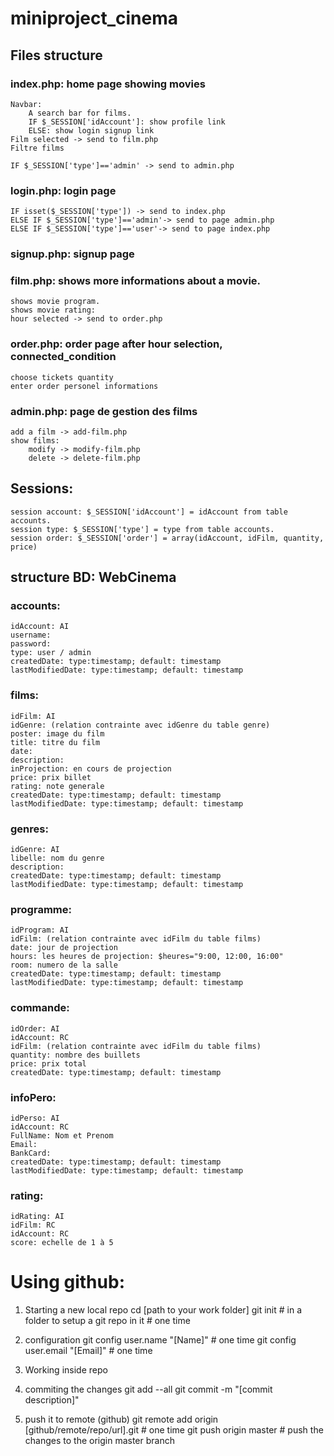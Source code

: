 # miniproject_cinema

## Files structure
### index.php: home page showing movies
   	Navbar:
        A search bar for films.
        IF $_SESSION['idAccount']: show profile link
        ELSE: show login signup link
    Film selected -> send to film.php
    Filtre films

    IF $_SESSION['type']=='admin' -> send to admin.php

### login.php: login page
    IF isset($_SESSION['type']) -> send to index.php
    ELSE IF $_SESSION['type']=='admin'-> send to page admin.php
    ELSE IF $_SESSION['type']=='user'-> send to page index.php

### signup.php: signup page

### film.php: shows more informations about a movie.
    shows movie program.
    shows movie rating:
    hour selected -> send to order.php

### order.php: order page after hour selection, connected_condition
    choose tickets quantity
    enter order personel informations

### admin.php: page de gestion des films
    add a film -> add-film.php
    show films:
        modify -> modify-film.php
        delete -> delete-film.php

## Sessions:
    session account: $_SESSION['idAccount'] = idAccount from table accounts.
    session type: $_SESSION['type'] = type from table accounts.
    session order: $_SESSION['order'] = array(idAccount, idFilm, quantity, price)

## structure BD: WebCinema
### accounts:
    idAccount: AI
    username:
    password:
    type: user / admin
    createdDate: type:timestamp; default: timestamp
    lastModifiedDate: type:timestamp; default: timestamp

### films:
    idFilm: AI
    idGenre: (relation contrainte avec idGenre du table genre)
    poster: image du film
    title: titre du film
    date:
    description:
    inProjection: en cours de projection
    price: prix billet
    rating: note generale
    createdDate: type:timestamp; default: timestamp
    lastModifiedDate: type:timestamp; default: timestamp

### genres:
    idGenre: AI
    libelle: nom du genre
    description:
    createdDate: type:timestamp; default: timestamp
    lastModifiedDate: type:timestamp; default: timestamp

### programme:
    idProgram: AI
    idFilm: (relation contrainte avec idFilm du table films)
    date: jour de projection
    hours: les heures de projection: $heures="9:00, 12:00, 16:00"
    room: numero de la salle
    createdDate: type:timestamp; default: timestamp
    lastModifiedDate: type:timestamp; default: timestamp

### commande:
    idOrder: AI
    idAccount: RC
    idFilm: (relation contrainte avec idFilm du table films)
    quantity: nombre des buillets
    price: prix total
    createdDate: type:timestamp; default: timestamp

### infoPero:
    idPerso: AI
    idAccount: RC
    FullName: Nom et Prenom
    Email:
    BankCard:
    createdDate: type:timestamp; default: timestamp
    lastModifiedDate: type:timestamp; default: timestamp

### rating:
    idRating: AI
    idFilm: RC
    idAccount: RC
    score: echelle de 1 à 5

# Using github:
1. Starting a new local repo
    cd [path to your work folder]
    git init # in a folder to setup a git repo in it # one time

2. configuration
    git config user.name "[Name]" # one time
    git config user.email "[Email]" # one time

3. Working inside repo

4. commiting the changes
    git add --all
    git commit -m "[commit description]"

5. push it to remote (github)
    git remote add origin [github/remote/repo/url].git # one time
    git push origin master # push the changes to the origin master branch